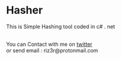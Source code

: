 <h1> Hasher </h1>
<p>This is Simple Hashing tool coded in c# . net </p><br>
You can Contact with me on <a href="https://twitter.com/rizer09">twitter</a><br>
or send email : riz3r@protonmail.com

